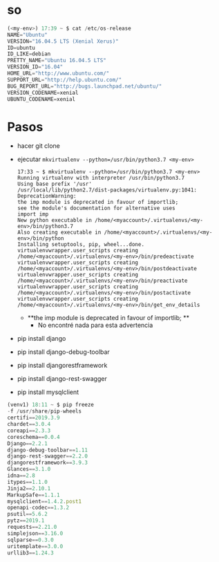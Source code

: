 # so
```js
(<my-env>) 17:39 ~ $ cat /etc/os-release
NAME="Ubuntu"
VERSION="16.04.5 LTS (Xenial Xerus)"
ID=ubuntu
ID_LIKE=debian
PRETTY_NAME="Ubuntu 16.04.5 LTS"
VERSION_ID="16.04"
HOME_URL="http://www.ubuntu.com/"
SUPPORT_URL="http://help.ubuntu.com/"
BUG_REPORT_URL="http://bugs.launchpad.net/ubuntu/"
VERSION_CODENAME=xenial
UBUNTU_CODENAME=xenial
```

# Pasos

- hacer git clone
- ejecutar `mkvirtualenv --python=/usr/bin/python3.7 <my-env>`
    ```
    17:33 ~ $ mkvirtualenv --python=/usr/bin/python3.7 <my-env>
    Running virtualenv with interpreter /usr/bin/python3.7
    Using base prefix '/usr'
    /usr/local/lib/python2.7/dist-packages/virtualenv.py:1041: DeprecationWarning: 
    the imp module is deprecated in favour of importlib; 
    see the module's documentation for alternative uses
    import imp
    New python executable in /home/<myaccount>/.virtualenvs/<my-env>/bin/python3.7
    Also creating executable in /home/<myaccount>/.virtualenvs/<my-env>/bin/python
    Installing setuptools, pip, wheel...done.
    virtualenvwrapper.user_scripts creating /home/<myaccount>/.virtualenvs/<my-env>/bin/predeactivate
    virtualenvwrapper.user_scripts creating /home/<myaccount>/.virtualenvs/<my-env>/bin/postdeactivate
    virtualenvwrapper.user_scripts creating /home/<myaccount>/.virtualenvs/<my-env>/bin/preactivate
    virtualenvwrapper.user_scripts creating /home/<myaccount>/.virtualenvs/<my-env>/bin/postactivate
    virtualenvwrapper.user_scripts creating /home/<myaccount>/.virtualenvs/<my-env>/bin/get_env_details    
    ```
    - **the imp module is deprecated in favour of importlib; **
        - No encontré nada para esta advertencia

- pip install django
- pip install django-debug-toolbar
- pip install djangorestframework
- pip install django-rest-swagger
- pip install mysqlclient
```js
(venv1) 18:11 ~ $ pip freeze
-f /usr/share/pip-wheels
certifi==2019.3.9
chardet==3.0.4
coreapi==2.3.3
coreschema==0.0.4
Django==2.2.1
django-debug-toolbar==1.11
django-rest-swagger==2.2.0
djangorestframework==3.9.3
Glances==3.1.0
idna==2.8
itypes==1.1.0
Jinja2==2.10.1
MarkupSafe==1.1.1
mysqlclient==1.4.2.post1
openapi-codec==1.3.2
psutil==5.6.2
pytz==2019.1
requests==2.21.0
simplejson==3.16.0
sqlparse==0.3.0
uritemplate==3.0.0
urllib3==1.24.3
```
